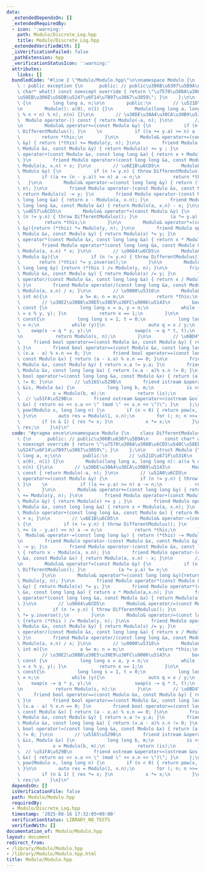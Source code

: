 ```yaml
---
data:
  _extendedDependsOn: []
  _extendedRequiredBy:
  - icon: ':warning:'
    path: Modulo/Discrete_Log.hpp
    title: Modulo/Discrete_Log.hpp
  _extendedVerifiedWith: []
  _isVerificationFailed: false
  _pathExtension: hpp
  _verificationStatusIcon: ':warning:'
  attributes:
    links: []
  bundledCode: "#line 2 \"Modulo/Modulo.hpp\"\n\nnamespace Modulo {\n    class DifferentModulus\
    \ : public exception {\n      public: // public\u306B\u6307\u5B9A\n      const\
    \ char* what() const noexcept override { return \"\u7570\u306A\u308B\u6CD5\u540C\
    \u58EB\u306E\u56DB\u5247\u6F14\u7B97\u3067\u3059\"; }\n    };\n\n    struct Modulo\
    \ {\n        long long a, n;\n\n        public:\n        // \u521D\u671F\u5316\
    \n        Modulo(): a(0), n(1) {}\n        Modulo(long long a, long long n): a((a\
    \ % n + n) % n), n(n) {}\n\n        // \u30DE\u30A4\u30CA\u30B9\u5143\n      \
    \  Modulo operator-() const { return Modulo(-a, n); }\n\n        // \u52A0\u6CD5\
    \n        Modulo& operator+=(const Modulo &y) {\n            if (n != y.n) { throw\
    \ DifferentModulus(); }\n    \n            if ((a += y.a) >= n) a -= n;\n    \
    \        return *this;\n        }\n\n        Modulo& operator+=(const long long\
    \ &y) { return (*this) += Modulo(y, n); }\n\n        friend Modulo operator+(const\
    \ Modulo &x, const Modulo &y) { return Modulo(x) += y ; }\n        friend Modulo\
    \ operator+(const Modulo &x, const long long &a) { return x + Modulo(a, x.n);\
    \ }\n        friend Modulo operator+(const long long &a, const Modulo &x) { return\
    \ Modulo(a, x.n) + x; }\n\n        // \u6E1B\u6CD5\n        Modulo& operator-=(const\
    \ Modulo &y) {\n            if (n != y.n) { throw DifferentModulus(); }\n    \
    \        if ((a += (n - y.a)) >= n) a -= n;\n            return *this;\n     \
    \   }\n\n        Modulo& operator-=(const long long &y) { return (*this) -= Modulo(y,\
    \ n); }\n\n        friend Modulo operator-(const Modulo &x, const Modulo &y) {\
    \ return Modulo(x) -= y; }\n        friend Modulo operator-(const Modulo &x, const\
    \ long long &a) { return x - Modulo(a, x.n); }\n        friend Modulo operator-(const\
    \ long long &a, const Modulo &x) { return Modulo(a, x.n) - x; }\n\n        //\
    \ \u4E57\u6CD5\n        Modulo& operator*=(const Modulo &y) {\n            if\
    \ (n != y.n) { throw DifferentModulus(); }\n            (a *= y.a) %= n;\n   \
    \         return *this;\n        }\n\n        Modulo& operator*=(const long long\
    \ &y){return (*this) *= Modulo(y, n); }\n\n        friend Modulo operator*(const\
    \ Modulo &x, const Modulo &y) { return Modulo(x) *= y; }\n        friend Modulo\
    \ operator*(const Modulo &x, const long long &a) { return x * Modulo(a,x.n); }\n\
    \        friend Modulo operator*(const long long &a, const Modulo &x) { return\
    \ Modulo(a, x.n) * x; }\n\n        // \u9664\u6CD5\n        Modulo& operator/=(const\
    \ Modulo &y){\n            if (n != y.n) { throw DifferentModulus(); }\n     \
    \       return (*this) *= y.inverse();\n        }\n\n        Modulo& operator/=(const\
    \ long long &y) {return (*this ) /= Modulo(y, n); }\n\n        friend Modulo operator/(const\
    \ Modulo &x, const Modulo &y) { return Modulo(x) /= y; }\n        friend Modulo\
    \ operator/(const Modulo &x, const long long &a) { return x / Modulo(a, x.n);\
    \ }\n        friend Modulo operator/(const long long &a, const Modulo &x) { return\
    \ Modulo(a, x.n) / x; }\n\n        // \u9000\u5316\n        Modulo& degenerate(const\
    \ int m){\n            a %= m; n = m;\n            return *this;\n        }\n\n\
    \        // \u30E2\u30B8\u30E5\u30E9\u30FC\u9006\u5143\n        bool invertible()\
    \ const {\n            long long x = a, y = n;\n            while (y) { swap(x\
    \ = x % y, y); }\n            return x == 1;\n        }\n\n        Modulo inverse()\
    \ const{\n            long long s = 1, t = 0;\n            long long x = a, y\
    \ = n;\n            while (y){\n                auto q = x / y;\n            \
    \    swap(x -= q * y, y);\n                swap(s -= q * t, t);\n            }\n\
    \n            return Modulo(s, n);\n        }\n\n        // \u6BD4\u8F03\n   \
    \     friend bool operator==(const Modulo &x, const Modulo &y) { return x.a==y.a;\
    \ }\n        friend bool operator==(const Modulo &x, const long long &a) { return\
    \ (x.a - a) % x.n == 0; }\n        friend bool operator==(const long long &a,\
    \ const Modulo &x) { return (a - x.a) % x.n == 0; }\n\n        friend bool operator!=(const\
    \ Modulo &x, const Modulo &y) { return x.a != y.a; }\n        friend bool operator!=(const\
    \ Modulo &x, const long long &a) { return (x.a - a)% x.n != 0; }\n        friend\
    \ bool operator!=(const long long &a, const Modulo &x) { return (a - x.a)% x.n\
    \ != 0; }\n\n        // \u5165\u529B\n        friend istream &operator>>(istream\
    \ &is, Modulo &x) {\n            long long b, m;\n            is >> b >> m;\n\
    \            x = Modulo(b, m);\n            return (is);\n        }\n\n      \
    \  // \u51FA\u529B\n        friend ostream &operator<<(ostream &os, const Modulo\
    \ &x) { return os << x.a << \" (mod \" << x.n << \")\"; }\n    };\n\n    Modulo\
    \ pow(Modulo x, long long n) {\n        if (n < 0) { return pow(x, -n).inverse();\
    \ }\n\n        auto res = Modulo(1, x.n);\n        for (; n; n >>= 1) {\n    \
    \        if (n & 1) { res *= x; }\n            x *= x;\n        }\n\n        return\
    \ res;\n    }\n}\n"
  code: "#pragma once\n\nnamespace Modulo {\n    class DifferentModulus : public exception\
    \ {\n      public: // public\u306B\u6307\u5B9A\n      const char* what() const\
    \ noexcept override { return \"\u7570\u306A\u308B\u6CD5\u540C\u58EB\u306E\u56DB\
    \u5247\u6F14\u7B97\u3067\u3059\"; }\n    };\n\n    struct Modulo {\n        long\
    \ long a, n;\n\n        public:\n        // \u521D\u671F\u5316\n        Modulo():\
    \ a(0), n(1) {}\n        Modulo(long long a, long long n): a((a % n + n) % n),\
    \ n(n) {}\n\n        // \u30DE\u30A4\u30CA\u30B9\u5143\n        Modulo operator-()\
    \ const { return Modulo(-a, n); }\n\n        // \u52A0\u6CD5\n        Modulo&\
    \ operator+=(const Modulo &y) {\n            if (n != y.n) { throw DifferentModulus();\
    \ }\n    \n            if ((a += y.a) >= n) a -= n;\n            return *this;\n\
    \        }\n\n        Modulo& operator+=(const long long &y) { return (*this)\
    \ += Modulo(y, n); }\n\n        friend Modulo operator+(const Modulo &x, const\
    \ Modulo &y) { return Modulo(x) += y ; }\n        friend Modulo operator+(const\
    \ Modulo &x, const long long &a) { return x + Modulo(a, x.n); }\n        friend\
    \ Modulo operator+(const long long &a, const Modulo &x) { return Modulo(a, x.n)\
    \ + x; }\n\n        // \u6E1B\u6CD5\n        Modulo& operator-=(const Modulo &y)\
    \ {\n            if (n != y.n) { throw DifferentModulus(); }\n            if ((a\
    \ += (n - y.a)) >= n) a -= n;\n            return *this;\n        }\n\n      \
    \  Modulo& operator-=(const long long &y) { return (*this) -= Modulo(y, n); }\n\
    \n        friend Modulo operator-(const Modulo &x, const Modulo &y) { return Modulo(x)\
    \ -= y; }\n        friend Modulo operator-(const Modulo &x, const long long &a)\
    \ { return x - Modulo(a, x.n); }\n        friend Modulo operator-(const long long\
    \ &a, const Modulo &x) { return Modulo(a, x.n) - x; }\n\n        // \u4E57\u6CD5\
    \n        Modulo& operator*=(const Modulo &y) {\n            if (n != y.n) { throw\
    \ DifferentModulus(); }\n            (a *= y.a) %= n;\n            return *this;\n\
    \        }\n\n        Modulo& operator*=(const long long &y){return (*this) *=\
    \ Modulo(y, n); }\n\n        friend Modulo operator*(const Modulo &x, const Modulo\
    \ &y) { return Modulo(x) *= y; }\n        friend Modulo operator*(const Modulo\
    \ &x, const long long &a) { return x * Modulo(a,x.n); }\n        friend Modulo\
    \ operator*(const long long &a, const Modulo &x) { return Modulo(a, x.n) * x;\
    \ }\n\n        // \u9664\u6CD5\n        Modulo& operator/=(const Modulo &y){\n\
    \            if (n != y.n) { throw DifferentModulus(); }\n            return (*this)\
    \ *= y.inverse();\n        }\n\n        Modulo& operator/=(const long long &y)\
    \ {return (*this ) /= Modulo(y, n); }\n\n        friend Modulo operator/(const\
    \ Modulo &x, const Modulo &y) { return Modulo(x) /= y; }\n        friend Modulo\
    \ operator/(const Modulo &x, const long long &a) { return x / Modulo(a, x.n);\
    \ }\n        friend Modulo operator/(const long long &a, const Modulo &x) { return\
    \ Modulo(a, x.n) / x; }\n\n        // \u9000\u5316\n        Modulo& degenerate(const\
    \ int m){\n            a %= m; n = m;\n            return *this;\n        }\n\n\
    \        // \u30E2\u30B8\u30E5\u30E9\u30FC\u9006\u5143\n        bool invertible()\
    \ const {\n            long long x = a, y = n;\n            while (y) { swap(x\
    \ = x % y, y); }\n            return x == 1;\n        }\n\n        Modulo inverse()\
    \ const{\n            long long s = 1, t = 0;\n            long long x = a, y\
    \ = n;\n            while (y){\n                auto q = x / y;\n            \
    \    swap(x -= q * y, y);\n                swap(s -= q * t, t);\n            }\n\
    \n            return Modulo(s, n);\n        }\n\n        // \u6BD4\u8F03\n   \
    \     friend bool operator==(const Modulo &x, const Modulo &y) { return x.a==y.a;\
    \ }\n        friend bool operator==(const Modulo &x, const long long &a) { return\
    \ (x.a - a) % x.n == 0; }\n        friend bool operator==(const long long &a,\
    \ const Modulo &x) { return (a - x.a) % x.n == 0; }\n\n        friend bool operator!=(const\
    \ Modulo &x, const Modulo &y) { return x.a != y.a; }\n        friend bool operator!=(const\
    \ Modulo &x, const long long &a) { return (x.a - a)% x.n != 0; }\n        friend\
    \ bool operator!=(const long long &a, const Modulo &x) { return (a - x.a)% x.n\
    \ != 0; }\n\n        // \u5165\u529B\n        friend istream &operator>>(istream\
    \ &is, Modulo &x) {\n            long long b, m;\n            is >> b >> m;\n\
    \            x = Modulo(b, m);\n            return (is);\n        }\n\n      \
    \  // \u51FA\u529B\n        friend ostream &operator<<(ostream &os, const Modulo\
    \ &x) { return os << x.a << \" (mod \" << x.n << \")\"; }\n    };\n\n    Modulo\
    \ pow(Modulo x, long long n) {\n        if (n < 0) { return pow(x, -n).inverse();\
    \ }\n\n        auto res = Modulo(1, x.n);\n        for (; n; n >>= 1) {\n    \
    \        if (n & 1) { res *= x; }\n            x *= x;\n        }\n\n        return\
    \ res;\n    }\n}\n"
  dependsOn: []
  isVerificationFile: false
  path: Modulo/Modulo.hpp
  requiredBy:
  - Modulo/Discrete_Log.hpp
  timestamp: '2025-08-16 17:32:05+09:00'
  verificationStatus: LIBRARY_NO_TESTS
  verifiedWith: []
documentation_of: Modulo/Modulo.hpp
layout: document
redirect_from:
- /library/Modulo/Modulo.hpp
- /library/Modulo/Modulo.hpp.html
title: Modulo/Modulo.hpp
---
```

